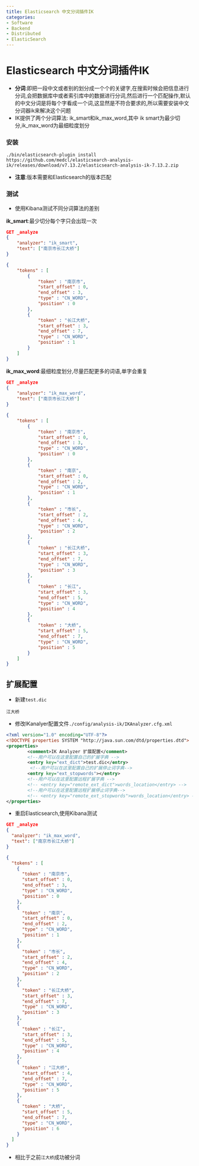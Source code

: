 ```yaml
---
title: Elasticsearch 中文分词插件IK
categories:
- Software
- Backend
- Distributed
- ElasticSearch
---
```

# Elasticsearch 中文分词插件IK

- **分词**:即把一段中文或者别的划分成一个个的关键字,在搜索时候会把信息进行分词,会把数据库中或者索引库中的数据进行分词,然后进行一个匹配操作,默认的中文分词是将每个字看成一个词,这显然是不符合要求的,所以需要安装中文分词器ik来解决这个问题
- IK提供了两个分词算法: ik_smart和ik_max_word,其中 ik smart为最少切分,ik_max_word为最细粒度划分

### 安装

```shell
./bin/elasticsearch-plugin install https://github.com/medcl/elasticsearch-analysis-ik/releases/download/v7.13.2/elasticsearch-analysis-ik-7.13.2.zip
```

- **注意**:版本需要和Elasticsearch的版本匹配

### 测试

- 使用Kibana测试不同分词算法的差别

**ik_smart**:最少切分每个字只会出现一次

```json
GET _analyze
{
    "analyzer": "ik_smart",
    "text": ["南京市长江大桥"]
}
```

```json
{
    "tokens" : [
        {
            "token" : "南京市",
            "start_offset" : 0,
            "end_offset" : 3,
            "type" : "CN_WORD",
            "position" : 0
        },
        {
            "token" : "长江大桥",
            "start_offset" : 3,
            "end_offset" : 7,
            "type" : "CN_WORD",
            "position" : 1
        }
    ]
}

```

**ik_max_word**:最细粒度划分,尽量匹配更多的词语,单字会重复

```json
GET _analyze
{
    "analyzer": "ik_max_word",
    "text": ["南京市长江大桥"]
}
```

```json
{
    "tokens" : [
        {
            "token" : "南京市",
            "start_offset" : 0,
            "end_offset" : 3,
            "type" : "CN_WORD",
            "position" : 0
        },
        {
            "token" : "南京",
            "start_offset" : 0,
            "end_offset" : 2,
            "type" : "CN_WORD",
            "position" : 1
        },
        {
            "token" : "市长",
            "start_offset" : 2,
            "end_offset" : 4,
            "type" : "CN_WORD",
            "position" : 2
        },
        {
            "token" : "长江大桥",
            "start_offset" : 3,
            "end_offset" : 7,
            "type" : "CN_WORD",
            "position" : 3
        },
        {
            "token" : "长江",
            "start_offset" : 3,
            "end_offset" : 5,
            "type" : "CN_WORD",
            "position" : 4
        },
        {
            "token" : "大桥",
            "start_offset" : 5,
            "end_offset" : 7,
            "type" : "CN_WORD",
            "position" : 5
        }
    ]
}
```

## 扩展配置

- 新建`test.dic`

```
江大桥
```

- 修改IKanalyer配置文件`./config/analysis-ik/IKAnalyzer.cfg.xml`

```xml
<?xml version="1.0" encoding="UTF-8"?>
<!DOCTYPE properties SYSTEM "http://java.sun.com/dtd/properties.dtd">
<properties>
        <comment>IK Analyzer 扩展配置</comment>
        <!--用户可以在这里配置自己的扩展字典 -->
        <entry key="ext_dict">test.dic</entry>
         <!--用户可以在这里配置自己的扩展停止词字典-->
        <entry key="ext_stopwords"></entry>
        <!--用户可以在这里配置远程扩展字典 -->
        <!-- <entry key="remote_ext_dict">words_location</entry> -->
        <!--用户可以在这里配置远程扩展停止词字典-->
        <!-- <entry key="remote_ext_stopwords">words_location</entry> -->
</properties>
```

- 重启Elasticsearch,使用Kibana测试

```json
GET _analyze
{
  "analyzer": "ik_max_word",
  "text": ["南京市长江大桥"]
}
```

```json
{
  "tokens" : [
    {
      "token" : "南京市",
      "start_offset" : 0,
      "end_offset" : 3,
      "type" : "CN_WORD",
      "position" : 0
    },
    {
      "token" : "南京",
      "start_offset" : 0,
      "end_offset" : 2,
      "type" : "CN_WORD",
      "position" : 1
    },
    {
      "token" : "市长",
      "start_offset" : 2,
      "end_offset" : 4,
      "type" : "CN_WORD",
      "position" : 2
    },
    {
      "token" : "长江大桥",
      "start_offset" : 3,
      "end_offset" : 7,
      "type" : "CN_WORD",
      "position" : 3
    },
    {
      "token" : "长江",
      "start_offset" : 3,
      "end_offset" : 5,
      "type" : "CN_WORD",
      "position" : 4
    },
    {
      "token" : "江大桥",
      "start_offset" : 4,
      "end_offset" : 7,
      "type" : "CN_WORD",
      "position" : 5
    },
    {
      "token" : "大桥",
      "start_offset" : 5,
      "end_offset" : 7,
      "type" : "CN_WORD",
      "position" : 6
    }
  ]
}

```

- 相比于之前`江大桥`成功被分词